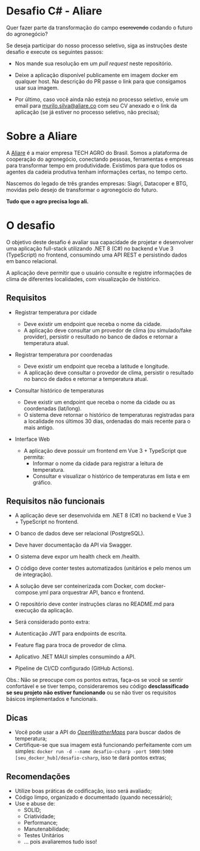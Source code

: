 # Desafio C# - Aliare

Quer fazer parte da transformação do campo ~~escrevendo~~ codando o futuro do agronegócio?

Se deseja participar do nosso processo seletivo, siga as instruções deste desafio e execute os seguintes passos: 

* Nos mande sua resolução em um *pull request* neste repositório.

* Deixe a aplicação disponível publicamente em imagem docker em qualquer host. Na descrição do PR passe o link para que consigamos usar sua imagem.

* Por último, caso você ainda não esteja no processo seletivo, envie um email para [murilo.silva@aliare.co](mailto:murilo.silva@aliare.co) com seu CV anexado e o link da aplicação (se já estiver no processo seletivo, não precisa);

  

# Sobre a Aliare

A [Aliare](https://www.aliare.co/) é a maior empresa TECH AGRO do Brasil. Somos a plataforma de cooperação do agronegócio, conectando pessoas, ferramentas e empresas para transformar tempo em produtividade. Existimos para que todos os agentes da cadeia produtiva tenham informações certas, no tempo certo.

Nascemos do legado de três grandes empresas: Siagri, Datacoper e BTG, movidas pelo desejo de transformar o agronegócio do futuro.

**Tudo que o agro precisa logo ali.**


# O desafio

O objetivo deste desafio é avaliar sua capacidade de projetar e desenvolver uma aplicação full-stack utilizando .NET 8 (C#) no backend e Vue 3 (TypeScript) no frontend, consumindo uma API REST e persistindo dados em banco relacional.

A aplicação deve permitir que o usuário consulte e registre informações de clima de diferentes localidades, com visualização de histórico.


## Requisitos
- Registrar temperatura por cidade

  - Deve existir um endpoint que receba o nome da cidade.
  - A aplicação deve consultar um provedor de clima (ou simulado/fake provider), persistir o resultado no banco de dados e retornar a temperatura atual.

- Registrar temperatura por coordenadas

  - Deve existir um endpoint que receba a latitude e longitude.
  - A aplicação deve consultar o provedor de clima, persistir o resultado no banco de dados e retornar a temperatura atual.

- Consultar histórico de temperaturas

  - Deve existir um endpoint que receba o nome da cidade ou as coordenadas (lat/long).
  - O sistema deve retornar o histórico de temperaturas registradas para a localidade nos últimos 30 dias, ordenadas do mais recente para o mais antigo.

- Interface Web

  - A aplicação deve possuir um frontend em Vue 3 + TypeScript que permita:
    - Informar o nome da cidade para registrar a leitura de temperatura.
    - Consultar e visualizar o histórico de temperaturas em lista e em gráfico.
## Requisitos não funcionais

- A aplicação deve ser desenvolvida em .NET 8 (C#) no backend e Vue 3 + TypeScript no frontend.
- O banco de dados deve ser relacional (PostgreSQL).
- Deve haver documentação da API via Swagger.
- O sistema deve expor um health check em /health.
- O código deve conter testes automatizados (unitários e pelo menos um de integração).
- A solução deve ser conteinerizada com Docker, com docker-compose.yml para orquestrar API, banco e frontend.
- O repositório deve conter instruções claras no README.md para execução da aplicação.

- Será considerado ponto extra:
 - Autenticação JWT para endpoints de escrita.
 - Feature flag para troca de provedor de clima.
 - Aplicativo .NET MAUI simples consumindo a API.
 - Pipeline de CI/CD configurado (GitHub Actions).
  
Obs.: Não se preocupe com os pontos extras, faça-os se você se sentir confortável e se tiver tempo, consideraremos seu código **desclassificado se seu projeto não estiver funcionando** ou se não tiver os requisitos básicos implementados e funcionais.

## Dicas

- Você pode usar a API do *[OpenWeatherMaps](https://openweathermap.org)* para buscar dados de temperatura;
- Certifique-se que sua imagem está funcionando perfeitamente com um simples: `docker run -d --name desafio-csharp -port 5000:5000 [seu_docker_hub]/desafio-csharp`, isso te dará pontos extras;

## Recomendações

* Utilize boas práticas de codificação, isso será avaliado;
* Código limpo, organizado e documentado (quando necessário);
* Use e abuse de:
  * SOLID;
  * Criatividade;
  * Performance;
  * Manutenabilidade;
  * Testes Unitários
  * ... pois avaliaremos tudo isso!
